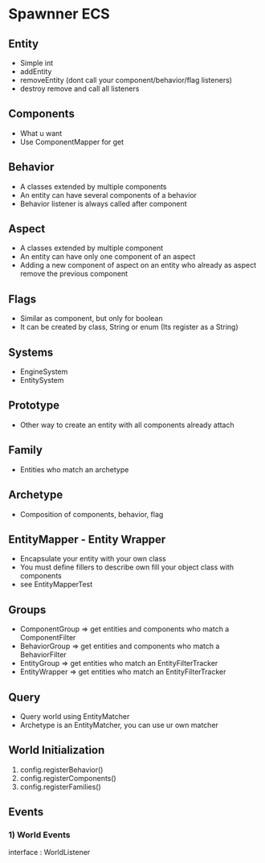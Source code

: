 # Spawnner ECS

## Entity
- Simple int
- addEntity
- removeEntity (dont call your component/behavior/flag listeners)
- destroy remove and call all listeners

## Components
- What u want
- Use ComponentMapper for get

## Behavior
- A classes extended by multiple components
- An entity can have several components of a behavior 
- Behavior listener is always called after component

## Aspect 
- A classes extended by multiple component
- An entity can have only one component of an aspect
- Adding a new component of aspect on an entity who already as aspect remove the previous component 

## Flags
- Similar as component, but only for boolean
- It can be created by class, String or enum (Its register as a String)

## Systems
 - EngineSystem
 - EntitySystem 

## Prototype
- Other way to create an entity with all components already attach

## Family 
- Entities who match an archetype

## Archetype
- Composition of components, behavior, flag 

## EntityMapper - Entity Wrapper
- Encapsulate your entity with your own class
- You must define fillers to describe own fill your object class with components
- see EntityMapperTest

## Groups
- ComponentGroup => get entities and components who match a ComponentFilter
- BehaviorGroup  => get entities and components who match a BehaviorFilter
- EntityGroup    => get entities who match an EntityFilterTracker
- EntityWrapper  => get entities who match an EntityFilterTracker

## Query 
- Query world using EntityMatcher 
- Archetype is an EntityMatcher, you can use ur own matcher

## World Initialization
1)  config.registerBehavior()
2)  config.registerComponents()
3)  config.registerFamilies()


## Events

### 1) World Events
interface : WorldListener

